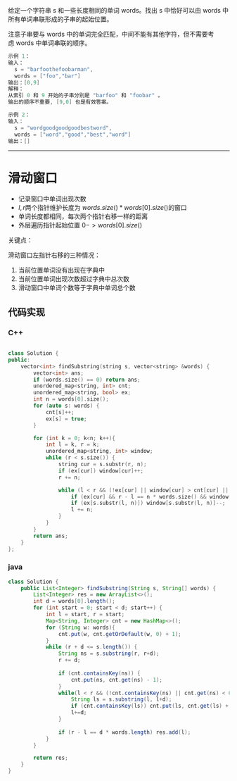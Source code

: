 给定一个字符串 s 和一些长度相同的单词 words。找出 s 中恰好可以由 words 中所有单词串联形成的子串的起始位置。

注意子串要与 words 中的单词完全匹配，中间不能有其他字符，但不需要考虑 words 中单词串联的顺序。

```cpp
示例 1：
输入：
  s = "barfoothefoobarman",
  words = ["foo","bar"]
输出：[0,9]
解释：
从索引 0 和 9 开始的子串分别是 "barfoo" 和 "foobar" 。
输出的顺序不重要, [9,0] 也是有效答案。

示例 2：
输入：
  s = "wordgoodgoodgoodbestword",
  words = ["word","good","best","word"]
输出：[]
```

---


# 滑动窗口

- 记录窗口中单词出现次数
- $l, r$两个指针维护长度为 $words.size() * words[0].size()$的窗口
- 单词长度都相同，每次两个指针右移一样的距离
- 外层遍历指针起始位置 $0 -> words[0].size()$

关键点：

滑动窗口左指针右移的三种情况：

1. 当前位置单词没有出现在字典中
2. 当前位置单词出现次数超过字典中总次数
3. 滑动窗口中单词个数等于字典中单词总个数

## 代码实现





### C++

```cpp

class Solution {
public:
    vector<int> findSubstring(string s, vector<string> &words) {
        vector<int> ans;
        if (words.size() == 0) return ans;
        unordered_map<string, int> cnt;
        unordered_map<string, bool> ex;
        int n = words[0].size();
        for (auto s: words) {
            cnt[s]++;
            ex[s] = true;
        }

        for (int k = 0; k<n; k++){
            int l = k, r = k;
            unordered_map<string, int> window;
            while (r < s.size()) {
                string cur = s.substr(r, n);
                if (ex[cur]) window[cur]++;
                r += n;

                while (l < r && (!ex[cur] || window[cur] > cnt[cur] || r - l == n * words.size())) {// l 指针左移的三种情况
                    if (ex[cur] && r - l == n * words.size() && window[cur] == cnt[cur]) ans.push_back(l);
                    if (ex[s.substr(l, n)]) window[s.substr(l, n)]--;
                    l += n;
                }
            }
        }
        return ans;
    }
};
```





### java



```java
class Solution {
    public List<Integer> findSubstring(String s, String[] words) {
        List<Integer> res = new ArrayList<>();
        int d = words[0].length();
        for (int start = 0; start < d; start++) {
            int l = start, r = start;
            Map<String, Integer> cnt = new HashMap<>();
            for (String w: words){
                cnt.put(w, cnt.getOrDefault(w, 0) + 1);
            }
            while (r + d <= s.length()) {
                String ns = s.substring(r, r+d);
                r += d;
    
                if (cnt.containsKey(ns)) {
                    cnt.put(ns, cnt.get(ns) - 1);
                }
                while(l < r && (!cnt.containsKey(ns) || cnt.get(ns) < 0)){
                    String ls = s.substring(l, l+d);
                    if (cnt.containsKey(ls)) cnt.put(ls, cnt.get(ls) + 1);
                    l+=d;
                }
    
                if (r - l == d * words.length) res.add(l);
            }
        }

        return res;
    }
}
```

